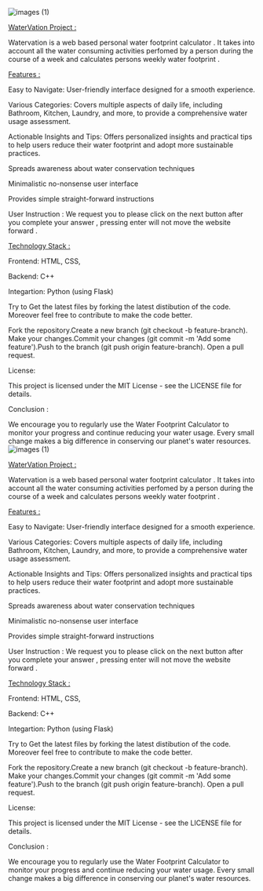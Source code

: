 ![images (1)](https://github.com/user-attachments/assets/b138182b-6fa4-4970-ab5e-61ef28e1a133)



<u>WaterVation Project :</u>

Watervation is a web based personal water footprint calculator . It takes into account all the water consuming activities perfomed by a person during the course of a week and calculates 
persons weekly water footprint .

<u>Features :</u>

Easy to Navigate: User-friendly interface designed for a smooth experience.

Various Categories: Covers multiple aspects of daily life, including Bathroom, Kitchen, Laundry, and more, to provide a comprehensive water usage assessment.

Actionable Insights and Tips: Offers personalized insights and practical tips to help users reduce their water footprint and adopt more sustainable practices.

Spreads awareness about water conservation techniques

Minimalistic no-nonsense user interface

Provides simple straight-forward instructions

User Instruction : We request you to please click on the next button after you complete your answer , pressing enter will not move the website forward . 

<u>Technology Stack :</u>

Frontend: HTML, CSS, 

Backend: C++

Integartion: Python (using Flask)

Try to Get the latest files by forking the latest distibution of the code. Moreover feel free to contribute to make the code better.

Fork the repository.Create a new branch (git checkout -b feature-branch). Make your changes.Commit your changes (git commit -m 'Add some feature').Push to the branch (git push origin feature-branch). Open a pull request.


License:

This project is licensed under the MIT License - see the LICENSE file for details.

Conclusion :

We encourage you to regularly use the Water Footprint Calculator to monitor your progress and continue reducing your water usage. Every small change makes a big difference in conserving our planet's water resources.![images (1)](https://github.com/user-attachments/assets/b138182b-6fa4-4970-ab5e-61ef28e1a133)



<u>WaterVation Project :</u>

Watervation is a web based personal water footprint calculator . It takes into account all the water consuming activities perfomed by a person during the course of a week and calculates 
persons weekly water footprint .

<u>Features :</u>

Easy to Navigate: User-friendly interface designed for a smooth experience.

Various Categories: Covers multiple aspects of daily life, including Bathroom, Kitchen, Laundry, and more, to provide a comprehensive water usage assessment.

Actionable Insights and Tips: Offers personalized insights and practical tips to help users reduce their water footprint and adopt more sustainable practices.

Spreads awareness about water conservation techniques

Minimalistic no-nonsense user interface

Provides simple straight-forward instructions

User Instruction : We request you to please click on the next button after you complete your answer , pressing enter will not move the website forward . 

<u>Technology Stack :</u>

Frontend: HTML, CSS, 

Backend: C++

Integartion: Python (using Flask)

Try to Get the latest files by forking the latest distibution of the code. Moreover feel free to contribute to make the code better.

Fork the repository.Create a new branch (git checkout -b feature-branch). Make your changes.Commit your changes (git commit -m 'Add some feature').Push to the branch (git push origin feature-branch). Open a pull request.


License:

This project is licensed under the MIT License - see the LICENSE file for details.

Conclusion :

We encourage you to regularly use the Water Footprint Calculator to monitor your progress and continue reducing your water usage. Every small change makes a big difference in conserving our planet's water resources.
